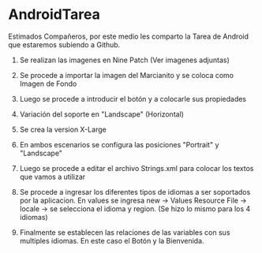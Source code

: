 # AndroidTarea

Estimados Compañeros, por este medio les comparto la Tarea de Android que estaremos subiendo a Github.

1) Se realizan las imagenes en Nine Patch (Ver imagenes adjuntas)

2) Se procede a importar la imagen del Marcianito y se coloca como Imagen de Fondo

3) Luego se procede a introducir el botón y a colocarle sus propiedades

4) Variación del soporte en "Landscape" (Horizontal)

5) Se crea la version X-Large

6) En ambos escenarios se configura las posiciones "Portrait" y "Landscape"

7) Luego se procede a editar el archivo Strings.xml para colocar los textos que vamos a utilizar

8) Se procede a ingresar los diferentes tipos de idiomas a ser soportados por la aplicacion. En values se ingresa new -> Values Resource File -> locale -> se selecciona el idioma y region. (Se hizo lo mismo para los 4 idiomas)

9) Finalmente se establecen las relaciones de las variables con sus multiples idiomas. En este caso el Botón y la Bienvenida.



